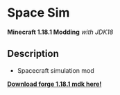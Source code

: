 # Space Sim
**Minecraft 1.18.1 Modding**
*with JDK18*
## **Description**
 - Spacecraft simulation mod



[**Download forge 1.18.1 mdk here!**](https://files.minecraftforge.net/net/minecraftforge/forge/)
